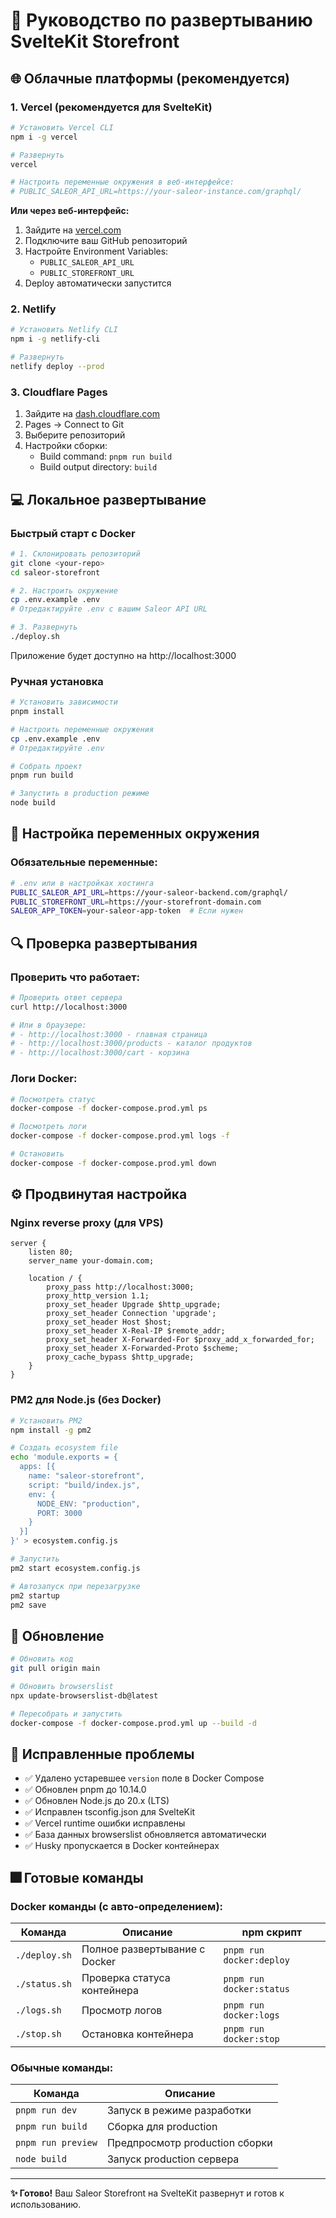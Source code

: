 # 🚀 Руководство по развертыванию SvelteKit Storefront

## 🌐 Облачные платформы (рекомендуется)

### 1. Vercel (рекомендуется для SvelteKit)

```bash
# Установить Vercel CLI
npm i -g vercel

# Развернуть
vercel

# Настроить переменные окружения в веб-интерфейсе:
# PUBLIC_SALEOR_API_URL=https://your-saleor-instance.com/graphql/
```

**Или через веб-интерфейс:**

1. Зайдите на [vercel.com](https://vercel.com)
2. Подключите ваш GitHub репозиторий
3. Настройте Environment Variables:
   - `PUBLIC_SALEOR_API_URL`
   - `PUBLIC_STOREFRONT_URL`
4. Deploy автоматически запустится

### 2. Netlify

```bash
# Установить Netlify CLI
npm i -g netlify-cli

# Развернуть
netlify deploy --prod
```

### 3. Cloudflare Pages

1. Зайдите на [dash.cloudflare.com](https://dash.cloudflare.com)
2. Pages → Connect to Git
3. Выберите репозиторий
4. Настройки сборки:
   - Build command: `pnpm run build`
   - Build output directory: `build`

## 💻 Локальное развертывание

### Быстрый старт с Docker

```bash
# 1. Склонировать репозиторий
git clone <your-repo>
cd saleor-storefront

# 2. Настроить окружение
cp .env.example .env
# Отредактируйте .env с вашим Saleor API URL

# 3. Развернуть
./deploy.sh
```

Приложение будет доступно на http://localhost:3000

### Ручная установка

```bash
# Установить зависимости
pnpm install

# Настроить переменные окружения
cp .env.example .env
# Отредактируйте .env

# Собрать проект
pnpm run build

# Запустить в production режиме
node build
```

## 🔧 Настройка переменных окружения

### Обязательные переменные:

```bash
# .env или в настройках хостинга
PUBLIC_SALEOR_API_URL=https://your-saleor-backend.com/graphql/
PUBLIC_STOREFRONT_URL=https://your-storefront-domain.com
SALEOR_APP_TOKEN=your-saleor-app-token  # Если нужен
```

## 🔍 Проверка развертывания

### Проверить что работает:

```bash
# Проверить ответ сервера
curl http://localhost:3000

# Или в браузере:
# - http://localhost:3000 - главная страница
# - http://localhost:3000/products - каталог продуктов
# - http://localhost:3000/cart - корзина
```

### Логи Docker:

```bash
# Посмотреть статус
docker-compose -f docker-compose.prod.yml ps

# Посмотреть логи
docker-compose -f docker-compose.prod.yml logs -f

# Остановить
docker-compose -f docker-compose.prod.yml down
```

## ⚙️ Продвинутая настройка

### Nginx reverse proxy (для VPS)

```nginx
server {
    listen 80;
    server_name your-domain.com;

    location / {
        proxy_pass http://localhost:3000;
        proxy_http_version 1.1;
        proxy_set_header Upgrade $http_upgrade;
        proxy_set_header Connection 'upgrade';
        proxy_set_header Host $host;
        proxy_set_header X-Real-IP $remote_addr;
        proxy_set_header X-Forwarded-For $proxy_add_x_forwarded_for;
        proxy_set_header X-Forwarded-Proto $scheme;
        proxy_cache_bypass $http_upgrade;
    }
}
```

### PM2 для Node.js (без Docker)

```bash
# Установить PM2
npm install -g pm2

# Создать ecosystem file
echo 'module.exports = {
  apps: [{
    name: "saleor-storefront",
    script: "build/index.js",
    env: {
      NODE_ENV: "production",
      PORT: 3000
    }
  }]
}' > ecosystem.config.js

# Запустить
pm2 start ecosystem.config.js

# Автозапуск при перезагрузке
pm2 startup
pm2 save
```

## 🔄 Обновление

```bash
# Обновить код
git pull origin main

# Обновить browserslist
npx update-browserslist-db@latest

# Пересобрать и запустить
docker-compose -f docker-compose.prod.yml up --build -d
```

## 🔧 Исправленные проблемы

- ✅ Удалено устаревшее `version` поле в Docker Compose
- ✅ Обновлен pnpm до 10.14.0
- ✅ Обновлен Node.js до 20.x (LTS)
- ✅ Исправлен tsconfig.json для SvelteKit
- ✅ Vercel runtime ошибки исправлены
- ✅ База данных browserslist обновляется автоматически
- ✅ Husky пропускается в Docker контейнерах

## 🎆 Готовые команды

### Docker команды (с авто-определением):

| Команда       | Описание                      | npm скрипт               |
| ------------- | ----------------------------- | ------------------------ |
| `./deploy.sh` | Полное развертывание с Docker | `pnpm run docker:deploy` |
| `./status.sh` | Проверка статуса контейнера   | `pnpm run docker:status` |
| `./logs.sh`   | Просмотр логов                | `pnpm run docker:logs`   |
| `./stop.sh`   | Остановка контейнера          | `pnpm run docker:stop`   |

### Обычные команды:

| Команда            | Описание                       |
| ------------------ | ------------------------------ |
| `pnpm run dev`     | Запуск в режиме разработки     |
| `pnpm run build`   | Сборка для production          |
| `pnpm run preview` | Предпросмотр production сборки |
| `node build`       | Запуск production сервера      |

---

**✨ Готово!** Ваш Saleor Storefront на SvelteKit развернут и готов к использованию.
